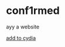 # conf1rmed
ayy a website

[add to cydia](cydia://url/https://cydia.saurik.com/api/share#?source=https://conf1rmed.github.io)
